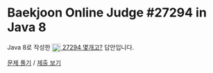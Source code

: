 # Baekjoon Online Judge #27294 in Java 8
Java 8로 작성한 [<img src="https://static.solved.ac/tier_small/1.svg" height="20" align="center">
27294 몇개고?](https://www.acmicpc.net/problem/27294) 답안입니다.

[문제 풀기](https://www.acmicpc.net/problem/27294) /
[제출 보기](https://www.acmicpc.net/source/87208878)

